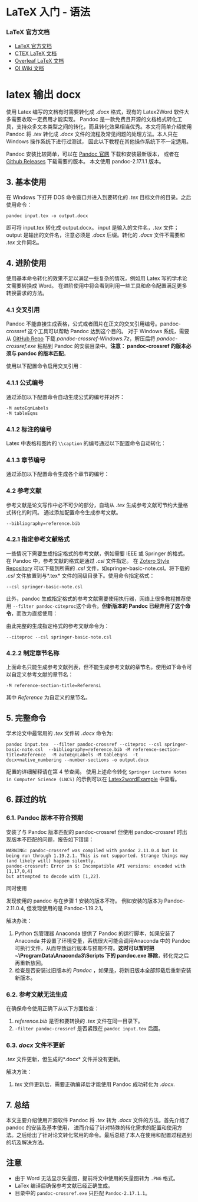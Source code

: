# LaTeX 入门 - 语法

### LaTeX 官方文档

- [LaTeX 官方文档](https://www.latex-project.org/help/documentation/)
- [CTEX LaTeX 文档](http://www.ctex.org/OnlineDocuments)
- [Overleaf LaTeX 文档](https://www.overleaf.com/learn/latex/Chinese)
- [OI Wiki 文档](https://oi-wiki.org/intro/latex/)

# latex 输出 docx

使用 Latex 编写的文档有时需要转化成 *.docx* 格式，现有的 Latex2Word 软件大多需要收取一定费用才能实现。 Pandoc 是一款免费且开源的文档格式转化工具，支持众多文本类型之间的转化，而且转化效果相当优秀。本文将简单介绍使用 Pandoc 将 *.tex* 转化成 *.docx* 文件的流程及常见问题的处理方法。本人只在 Windows 操作系统下进行过测试， 因此以下教程在其他操作系统下不一定适用。

Pandoc 安装比较简单，可以在 [Pandoc 官网](https://link.zhihu.com/?target=https%3A//pandoc.org/installing.html) 下载和安装最新版本， 或者在 [Github Releases](https://link.zhihu.com/?target=https%3A//github.com/jgm/pandoc/releases/) 下载需要的版本。 本文使用 pandoc-2.17.1.1 版本。

## 3\. 基本使用

在 Windows 下打开 DOS 命令窗口并进入到要转化的 *.tex* 目标文件的目录。之后使用命令：

```
pandoc input.tex -o output.docx
```

即可将 input.tex 转化成 output.docx。 input 是输入的文件名，*.tex* 文件； output 是输出的文件名，注意必须是 *.docx* 后缀。转化的 *.docx* 文件不需要和 *.tex* 文件同名。

## 4\. 进阶使用

使用基本命令转化的效果不足以满足一些复杂的情况，例如用 Latex 写的学术论文需要转换成 Word。 在进阶使用中将会看到利用一些工具和命令配置满足更多转换需求的方法。

### 4.1 交叉引用

Pandoc 不能直接生成表格，公式或者图片在正文的交叉引用编号。pandoc-crossref 这个工具可以帮助 Pandoc 达到这个目的。 对于 Windows 系统，需要从 [GitHub Repo](https://link.zhihu.com/?target=https%3A//github.com/lierdakil/pandoc-crossref/releases) 下载 *pandoc-crossref-Windows.7z*，解压后将 *pandoc-crossref.exe* 粘贴到 Pandoc 的安装目录中。**注意： pandoc-crossref 的版本必须与 pandoc 的版本匹配**。

使用以下配置命令启用交叉引用：

### 4.1.1 公式编号

通过添加以下配置命令自动生成公式的编号并对齐：

```
-M autoEqnLabels
-M tableEqns

```

### 4.1.2 标注的编号

Latex 中表格和图片的 `\\caption` 的编号通过以下配置命令自动转化：

### 4.1.3 章节编号

通过添加以下配置命令生成各个章节的编号：

### 4.2 参考文献

参考文献是论文写作中必不可少的部分，自动从 *.tex* 生成参考文献可节约大量格式转化的时间。 通过添加配置命令生成参考文献。

```
--bibliography=reference.bib

```

### 4.2.1 指定参考文献格式

一些情况下需要生成指定格式的参考文献，例如需要 IEEE 或 Springer 的格式。 在 Pandoc 中，参考文献的格式是通过 *.csl* 文件指定。 在 [Zotero Style Repository](https://link.zhihu.com/?target=https%3A//www.zotero.org/styles) 可以下载到所需的 *.csl* 文件，如springer-basic-note.csl。将下载的 *.csl* 文件放置到与\*.tex\* 文件的同级目录下。使用命令指定格式：

```
--csl springer-basic-note.csl

```

此外，pandoc 生成指定格式的参考文献需要使用执行器，网络上很多教程推荐使用 `--filter pandoc-citeproc`这个命令。**但新版本的 Pandoc 已经弃用了这个命令**，而改为直接使用：

由此完整的生成指定格式的参考文献命令为：

```
--citeproc --csl springer-basic-note.csl

```

### 4.2.2 制定章节名称

上面命名只能生成参考文献列表，但不能生成参考文献的章节名。使用如下命令可以自定义参考文献的章节名：

```
-M reference-section-title=Referensi

```

其中 *Reference* 为自定义的章节名。

## 5\. 完整命令

学术论文中最常用的 *.tex* 文件转 *.docx* 命令为:

```
pandoc input.tex  --filter pandoc-crossref --citeproc --csl springer-basic-note.csl  --bibliography=reference.bib -M reference-section-title=Reference  -M autoEqnLabels -M tableEqns  -t docx+native_numbering --number-sections -o output.docx

```

配置的详细解释请在第 4 节查阅。 使用上述命令转化 `Springer Lecture Notes in Computer Science (LNCS)` 的示例可以在 [Latex2wordExample](https://link.zhihu.com/?target=https%3A//github.com/xhan97/Latex2WordExample) 中查看。

## 6\. 踩过的坑

### 6.1. Pandoc 版本不符合预期

安装了与 Pandoc 版本匹配的 pandoc-crossref 但使用 pandoc-crossref 时出现版本不匹配的问题，报告如下错误：

```
WARNING: pandoc-crossref was compiled with pandoc 2.11.0.4 but is being run through 1.19.2.1. This is not supported. Strange things may (and likely will) happen silently.
pandoc-crossref: Error in $: Incompatible API versions: encoded with [1,17,0,4]
but attempted to decode with [1,22].

```

同时使用

发现使用的 pandoc 与在步骤 1 安装的版本不符。 例如安装的版本为 Pandoc-2.11.0.4, 但发现使用的是 Pandoc-1.19.2.1。

解决办法：

1. Python 包管理器 Anaconda 提供了 Pandoc 的运行脚本，如果安装了 Anaconda 并设置了环境变量，系统很大可能会调用Anaconda 中的 Pandoc 可执行文件，从而导致运行版本与预期不符。**这时可以暂时把 ~\\ProgramData\\Anaconda3\\Scripts 下的 pandoc.exe 移除**，转化完之后再重新放回。
2. 检查是否安装过旧版本的 *Pandoc* ，如果是，将新旧版本全部卸载后重新安装新版本。

### 6.2. 参考文献无法生成

在确保命令使用正确下从以下方面检查：

1. *reference.bib* 是否和要转换的 *.tex* 文件在同一目录下。
2. `-filter pandoc-crossref` 是否紧跟在 `pandoc input.tex` 后面。

### 6.3. *docx* 文件不更新

*.tex* 文件更新，但生成的\*.docx\* 文件并没有更新。

解决方法：

1. *tex* 文件更新后，需要正确编译后才能使用 Pandoc 成功转化为 *.docx*.

## 7\. 总结

本文主要介绍使用开源软件 Pandoc 将 *.tex* 转为 *.docx* 文件的方法。首先介绍了 pandoc 的安装及基本使用， 进而介绍了针对特殊的转化需求的配置和使用方法。之后给出了针对论文转化常用的命令。最后总结了本人在使用和配置过程遇到的坑及解决方法。

## 注意

- 由于 Word 无法显示矢量图，提前将文中使用的矢量图转为 `.PNG` 格式。
- LaTex 编译后确保参考文献已经正确生成。
- 目录中的 `pandoc-crossref.exe` 只匹配 `Pandoc-2.17.1.1`。
